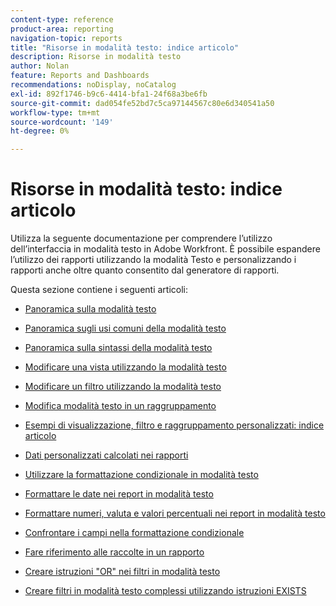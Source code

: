 ```yaml
---
content-type: reference
product-area: reporting
navigation-topic: reports
title: "Risorse in modalità testo: indice articolo"
description: Risorse in modalità testo
author: Nolan
feature: Reports and Dashboards
recommendations: noDisplay, noCatalog
exl-id: 892f1746-b9c6-4414-bfa1-24f68a3be6fb
source-git-commit: dad054fe52bd7c5ca97144567c80e6d340541a50
workflow-type: tm+mt
source-wordcount: '149'
ht-degree: 0%

---
```


# Risorse in modalità testo: indice articolo

<!-- Audited: 12/2023 -->

<!--
<p data-mc-conditions="QuicksilverOrClassic.Draft mode">(NOTE: Alina: This is the section article with links to all other articles in this section)</p>
-->

Utilizza la seguente documentazione per comprendere l’utilizzo dell’interfaccia in modalità testo in Adobe Workfront. È possibile espandere l’utilizzo dei rapporti utilizzando la modalità Testo e personalizzando i rapporti anche oltre quanto consentito dal generatore di rapporti.

Questa sezione contiene i seguenti articoli:

* [Panoramica sulla modalità testo](../../../reports-and-dashboards/reports/text-mode/understand-text-mode.md)
* [Panoramica sugli usi comuni della modalità testo](../../../reports-and-dashboards/reports/text-mode/understand-common-uses-text-mode.md)
* [Panoramica sulla sintassi della modalità testo](../../../reports-and-dashboards/reports/text-mode/text-mode-syntax-overview.md)
* [Modificare una vista utilizzando la modalità testo](../../../reports-and-dashboards/reports/text-mode/edit-text-mode-in-view.md)
* [Modificare un filtro utilizzando la modalità testo](../../../reports-and-dashboards/reports/text-mode/edit-text-mode-in-filter.md)
* [Modifica modalità testo in un raggruppamento](../../../reports-and-dashboards/reports/text-mode/edit-text-mode-in-grouping.md)
* [Esempi di visualizzazione, filtro e raggruppamento personalizzati: indice articolo](../../../reports-and-dashboards/reports/custom-view-filter-grouping-samples/custom-view-filter-grouping-samples.md)

  <!--
  <MadCap:conditionalText data-mc-conditions="QuicksilverOrClassic.Draft mode">
  (NOTE: this is linked here although from another section)
  </MadCap:conditionalText>
  -->

* [Dati personalizzati calcolati nei rapporti](../../../reports-and-dashboards/reports/calc-cstm-data-reports/calculated-custom-data-reports.md)

  <!--
  <MadCap:conditionalText data-mc-conditions="QuicksilverOrClassic.Draft mode">
  (NOTE: this is linked here although from another section)
  </MadCap:conditionalText>
  -->

* [Utilizzare la formattazione condizionale in modalità testo](../../../reports-and-dashboards/reports/text-mode/use-conditional-formatting-text-mode.md)
* [Formattare le date nei report in modalità testo](../../../reports-and-dashboards/reports/text-mode/format-dates-in-text-mode-reports.md)
* [Formattare numeri, valuta e valori percentuali nei report in modalità testo](../../../reports-and-dashboards/reports/text-mode/format-numbers-in-text-mode-reports.md)
* [Confrontare i campi nella formattazione condizionale](../../../reports-and-dashboards/reports/text-mode/compare-fields-conditional-formatting.md)
* [Fare riferimento alle raccolte in un rapporto](../../../reports-and-dashboards/reports/text-mode/reference-collections-report.md)
* [Creare istruzioni &quot;OR&quot; nei filtri in modalità testo](../../../reports-and-dashboards/reports/text-mode/create-or-statements-in-filters-text-mode.md)
* [Creare filtri in modalità testo complessi utilizzando istruzioni EXISTS](../../../reports-and-dashboards/reports/text-mode/create-complex-text-mode-filters-using-exists-statements.md)
  <!--outdated link: * [Basic Report Creation Program for the new Workfront experience](https://one.workfront.com/s/basic-report-creation-program)-->
